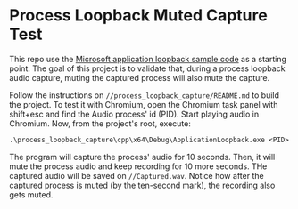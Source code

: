 # Process Loopback Muted Capture Test

This repo use the [Microsoft application loopback sample code](https://github.com/microsoft/windows-classic-samples/tree/main/Samples/ApplicationLoopback) as a starting point. The goal of this project is to validate that, during a process loopback audio capture, muting the captured process will also mute the capture.

Follow the instructions on `//process_loopback_capture/README.md` to build the project. To test it with Chromium, open the Chromium task panel with shift+esc and find the Audio process' id (PID). Start playing audio in Chromium. Now, from the project's root, execute:
```ps
.\process_loopback_capture\cpp\x64\Debug\ApplicationLoopback.exe <PID> includetree Captured.wav
```

The program will capture the process' audio for 10 seconds. Then, it will mute the process audio and keep recording for 10 more seconds. THe captured audio will be saved on `//Captured.wav`. Notice how after the captured process is muted (by the ten-second mark), the recording also gets muted.